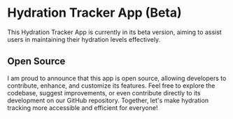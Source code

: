 # Hydration Tracker App (Beta)
This Hydration Tracker App is currently in its beta version, aiming to assist users in maintaining their hydration levels effectively.

## Open Source
I am proud to announce that this app is open source, allowing developers to contribute, enhance, and customize its features. Feel free to explore the codebase, suggest improvements, or even contribute directly to its development on our GitHub repository. Together, let's make hydration tracking more accessible and efficient for everyone!
